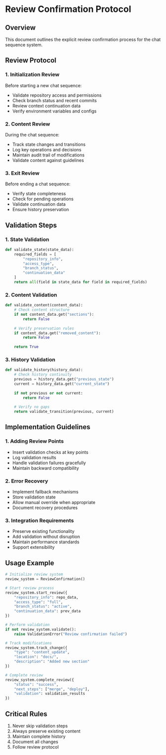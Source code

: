 # Review Confirmation Protocol

## Overview
This document outlines the explicit review confirmation process for the chat sequence system.

## Review Protocol

### 1. Initialization Review
Before starting a new chat sequence:
- Validate repository access and permissions
- Check branch status and recent commits
- Review context continuation data
- Verify environment variables and configs

### 2. Content Review
During the chat sequence:
- Track state changes and transitions
- Log key operations and decisions
- Maintain audit trail of modifications
- Validate content against guidelines

### 3. Exit Review
Before ending a chat sequence:
- Verify state completeness
- Check for pending operations
- Validate continuation data
- Ensure history preservation

## Validation Steps

### 1. State Validation
```python
def validate_state(state_data):
    required_fields = [
        "repository_info",
        "access_type",
        "branch_status",
        "continuation_data"
    ]
    return all(field in state_data for field in required_fields)
```

### 2. Content Validation
```python
def validate_content(content_data):
    # Check content structure
    if not content_data.get("sections"):
        return False
        
    # Verify preservation rules
    if content_data.get("removed_content"):
        return False
        
    return True
```

### 3. History Validation
```python
def validate_history(history_data):
    # Check history continuity
    previous = history_data.get("previous_state")
    current = history_data.get("current_state")
    
    if not previous or not current:
        return False
        
    # Verify no gaps
    return validate_transition(previous, current)
```

## Implementation Guidelines

### 1. Adding Review Points
- Insert validation checks at key points
- Log validation results
- Handle validation failures gracefully
- Maintain backward compatibility

### 2. Error Recovery
- Implement fallback mechanisms
- Store validation state
- Allow manual override when appropriate
- Document recovery procedures

### 3. Integration Requirements
- Preserve existing functionality
- Add validation without disruption
- Maintain performance standards
- Support extensibility

## Usage Example

```python
# Initialize review system
review_system = ReviewConfirmation()

# Start review process
review_system.start_review({
    "repository_info": repo_data,
    "access_type": "full",
    "branch_status": "active",
    "continuation_data": prev_data
})

# Perform validation
if not review_system.validate():
    raise ValidationError("Review confirmation failed")

# Track modifications
review_system.track_change({
    "type": "content_update",
    "location": "docs/",
    "description": "Added new section"
})

# Complete review
review_system.complete_review({
    "status": "success",
    "next_steps": ["merge", "deploy"],
    "validation": validation_results
})
```

## Critical Rules
1. Never skip validation steps
2. Always preserve existing content
3. Maintain complete history
4. Document all changes
5. Follow review protocol